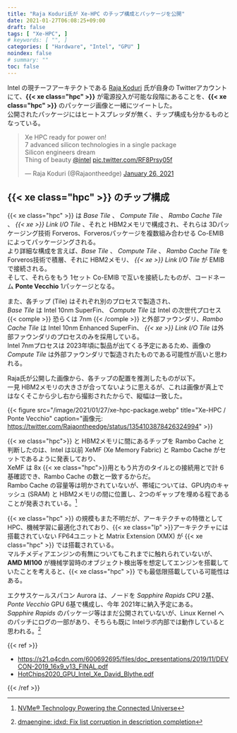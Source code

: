 ```yaml
---
title: "Raja Koduri氏が Xe-HPC のチップ構成とパッケージを公開"
date: 2021-01-27T06:08:25+09:00
draft: false
tags: [ "Xe-HPC", ]
# keywords: [ "", ]
categories: [ "Hardware", "Intel", "GPU" ]
noindex: false
# summary: ""
toc: false
---
```


Intel の現チーフアーキテクトである [Raja Koduri](https://newsroom.intel.com/biography/raja-m-koduri/) 氏が自身の Twitterアカウントにて、**{{< xe class="hpc" >}}** が電源投入が可能な段階にあることを、**{{< xe class="hpc" >}}** のパッケージ画像と一緒にツイートした。  
公開されたパッケージにはヒートスプレッダが無く、チップ構成も分かるものとなっている。  

<blockquote class="twitter-tweet"><p lang="en" dir="ltr">Xe HPC ready for power on! <br>7 advanced silicon technologies in a single package<br>Silicon engineers dream<br>Thing of beauty <a href="https://twitter.com/intel?ref_src=twsrc%5Etfw">@intel</a> <a href="https://t.co/RF8Prsy05f">pic.twitter.com/RF8Prsy05f</a></p>&mdash; Raja Koduri (@Rajaontheedge) <a href="https://twitter.com/Rajaontheedge/status/1354103878426324994?ref_src=twsrc%5Etfw">January 26, 2021</a></blockquote>


## {{< xe class="hpc" >}} のチップ構成

{{< xe class="hpc" >}} は *Base Tile* 、 *Compute Tile* 、 *Rambo Cache Tile* 、 *{{< xe >}} Link I/O Tile* 、それと HBM2メモリで構成され、それらは 3Dパッケージング技術 Forveros、Forverosパッケージを複数組み合わせる Co-EMIB によってパッケージングされる。  
より詳細な構成を言えば、*Base Tile* 、 *Compute Tile* 、 *Rambo Cache Tile* を Forveros技術で積層、それに HBM2メモリ、 *{{< xe >}} Link I/O Tile* が EMIB で接続される。  
そして、それらをもう 1セット Co-EMIB で互いを接続したものが、コードネーム **Ponte Vecchio** 1パッケージとなる。  

また、各チップ (Tile) はそれぞれ別のプロセスで製造され、  
*Base Tile* は Intel 10nm SuperFin、 *Compute Tile* は Intel の次世代プロセス {{< comple >}} 恐らくは 7nm {{< /comple >}} と外部ファウンダリ、*Rambo Cache Tile* は Intel 10nm Enhanced SuperFin、 *{{< xe >}} Link I/O Tile* は外部ファウンダリのプロセスのみを採用している。  
Intel 7nmプロセスは 2023年頃に製品が出てくる予定にあるため、画像の *Compute Tile* は外部ファウンダリで製造されたものである可能性が高いと思われる。  

Raja氏が公開した画像から、各チップの配置を推測したものが以下。  
一見 HBM2メモリの大きさが合ってないように思えるが、これは画像が真上ではなくそこから少し右から撮影されたからで、縦幅は一致した。  

{{< figure src="/image/2021/01/27/xe-hpc-package.webp" title="Xe-HPC / Ponte Vecchio" caption="画像元: <https://twitter.com/Rajaontheedge/status/1354103878426324994>" >}}

{{< xe class="hpc">}} と HBM2メモリに間にあるチップを Rambo Cache と判断したのは、Intel は以前 XeMF (Xe Memory Fabric) と Rambo Cache がセットであるように発表しており、  
XeMF は 8x {{< xe class="hpc">}}用ともう片方のタイルとの接続用とで計 6基確認でき、Rambo Cache の数と一致するからだ。  
Rambo Cache の容量等は明かされていないが、帯域については、GPU内のキャッシュ (SRAM) と HBM2メモリの間に位置し、2つのギャップを埋める程であることが発表されている。[^rambo-cache]  

[^rambo-cache]: [NVMe® Technology Powering the Connected Universe](https://nvmexpress.org/wp-content/uploads/NVMe-Technology-Powering-the-Connected-Universe.pdf)

{{< xe class="hpc" >}} の規模もまた不明だが、アーキテクチャの特徴として HPC、機械学習に最適化されており、{{< xe class="lp"  >}}アーキテクチャには搭載されていない FP64ユニットと Matrix Extension (XMX) が {{< xe class="hpc" >}} では搭載されている。  
マルチメディアエンジンの有無についてもこれまでに触れられていないが、**AMD MI100** が機械学習時のオブジェクト検出等を想定してエンジンを搭載していたことを考えると、{{< xe class="hpc"  >}} でも最低限搭載している可能性はある。  

エクサスケールスパコン Aurora は、ノードを *Sapphire Rapids* CPU 2基、*Ponte Vecchio* GPU 6基で構成し、今年 2021年に納入予定にある。  
*Sapphire Rapids* のパッケージ等はまだ公開されていないが、Linux Kernel へのパッチにログの一部があり、そちらも既に Intelラボ内部では動作していると思われる。[^idxd-spr]  

[^idxd-spr]: [dmaengine: idxd: Fix list corruption in description completion](https://git.kernel.org/pub/scm/linux/kernel/git/next/linux-next.git/commit/?h=next-20210125&id=16e19e11228ba660d9e322035635e7dcf160d5c2)


{{< ref >}}

 * <https://s21.q4cdn.com/600692695/files/doc_presentations/2019/11/DEVCON-2019_16x9_v13_FINAL.pdf>
 * [HotChips2020_GPU_Intel_Xe_David_Blythe.pdf](https://www.hotchips.org/assets/program/conference/day1/HotChips2020_GPU_Intel_Xe_David_Blythe.pdf)

{{< /ref >}}
